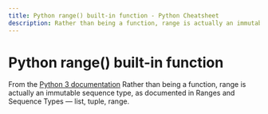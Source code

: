 ```yaml
---
title: Python range() built-in function - Python Cheatsheet
description: Rather than being a function, range is actually an immutable sequence type, as documented in Ranges and Sequence Types — list, tuple, range.
---
```


# Python range() built-in function

<base-disclaimer>
  <base-disclaimer-title>
    From the <a target="_blank" href="https://docs.python.org/3/library/functions.html#range">Python 3 documentation</a>
  </base-disclaimer-title>
  <base-disclaimer-content>
   Rather than being a function, range is actually an immutable sequence type, as documented in Ranges and Sequence Types — list, tuple, range.
  </base-disclaimer-content>
</base-disclaimer>

<!-- remove this tag to start editing this page -->
<empty-section />
<!-- remove this tag to start editing this page -->
